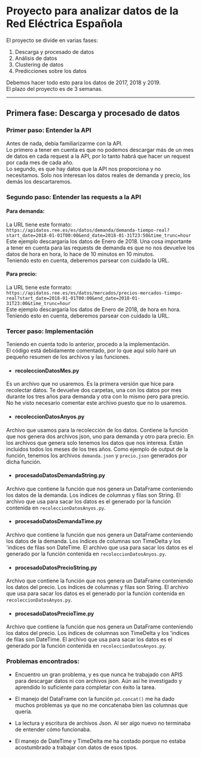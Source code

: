 # **Proyecto para analizar datos de la Red Eléctrica Española**

El proyecto se divide en varias fases:

1. Descarga y procesado de datos
2. Análisis de datos
3. Clustering de datos
4. Predicciones sobre los datos

 Debemos hacer todo esto para los datos de 2017, 2018 y 2019.  
 El plazo del proyecto es de 3 semanas.

 ---
 
 ## **Primera fase: Descarga y procesado de datos**
 
 ### Primer paso: Entender la API
 Antes de nada, debía familiarizarme con la API.  
 Lo primero a tener en cuenta es que no podemos descargar más de un mes de datos en cada request a la API, por lo tanto
habrá que hacer un request por cada mes de cada año.  
 Lo segundo, es que hay datos que la API nos proporciona y no necesitamos. Solo nos interesan los datos reales de
demanda y precio, los demás los descartaremos.  

 ### Segundo paso: Entender las requests a la API
 #### Para demanda:
 La URL tiene este formato:  
 ```https://apidatos.ree.es/es/datos/demanda/demanda-tiempo-real?start_date=2018-01-01T00:00&end_date=2018-01-31T23:50&time_trunc=hour```  
 Este ejemplo descargaría los datos de Enero de 2018. Una cosa importante a tener en cuenta para las requests de demanda
es que no nos devuelve los datos de hora en hora, lo hace de 10 minutos en 10 minutos.  
 Teniendo esto en cuenta, deberemos parsear con cuidado la URL.
 
 #### Para precio:
 La URL tiene este formato:  
 ```https://apidatos.ree.es/es/datos/mercados/precios-mercados-tiempo-real?start_date=2018-01-01T00:00&end_date=2018-01-31T23:00&time_trunc=hour```  
 Este ejemplo descargaría los datos de Enero de 2018, de hora en hora.  
 Teniendo esto en cuenta, deberemos parsear con cuidado la URL.
 
 ### Tercer paso: Implementación
 Teniendo en cuenta todo lo anterior, procedo a la implementación.  
 El código está debidamente comentado, por lo que aquí solo haré un pequeño resumen de los archivos y las funciones.  
 
 * #### recoleccionDatosMes.py
 Es un archivo que no usaremos. Es la primera versión que hice para recolectar datos. Te devuelve dos carpetas, una con
los datos por mes durante los tres años para demanda y otra con lo mismo pero para precio. No he visto necesario
comentar este archivo puesto que no lo usaremos.

 * #### recoleccionDatosAnyos.py
 Archivo que usamos para la recolección de los datos. Contiene la función que nos genera dos archivos json, uno para 
demanda y otro para precio. En los archivos que genera solo tenemos los datos que nos interesa. Están incluidos todos 
los meses de los tres años. Como ejemplo de output de la función, tenemos los archivos ```demanda.json``` y 
```precio.json``` generados por dicha función.

 * #### procesadoDatosDemandaString.py
 Archivo que contiene la función que nos genera un DataFrame conteniendo los datos de la demanda. Los índices de
columnas y filas son String. El archivo que usa para sacar los datos es el generado por la función contenida en
```recoleccionDatosAnyos.py```.

 * #### procesadoDatosDemandaTime.py
 Archivo que contiene la función que nos genera un DataFrame conteniendo los datos de la demanda. Los índices de
columnas son TimeDelta y los 'indices de filas son DateTime. El archivo que usa para sacar los datos es el generado por
la función contenida en ```recoleccionDatosAnyos.py```.

 * #### procesadoDatosPrecioString.py
 Archivo que contiene la función que nos genera un DataFrame conteniendo los datos del precio. Los índices de
columnas y filas son String. El archivo que usa para sacar los datos es el generado por la función contenida en
```recoleccionDatosAnyos.py```.

 * #### procesadoDatosPrecioTime.py
 Archivo que contiene la función que nos genera un DataFrame conteniendo los datos del precio. Los índices de
columnas son TimeDelta y los 'indices de filas son DateTime. El archivo que usa para sacar los datos es el generado por
la función contenida en ```recoleccionDatosAnyos.py```.

 ### Problemas encontrados:
 * Encuentro un gran problema, y es que nunca he trabajado con APIS para descargar datos ni con archivos json. Aún así he 
investigado y aprendido lo suficiente para completar con éxito la tarea.  
 
 * El manejo del DataFrame con la función ```pd.concat()``` me ha dado muchos problemas ya que no me concatenaba bien las
columnas que quería.  
 
 * La lectura y escritura de archivos Json. Al ser algo nuevo no terminaba de entender cómo funcionaba.
 
 * El manejo de DateTime y TimeDelta me ha costado porque no estaba acostumbrado a trabajar con datos de esos tipos.
 
